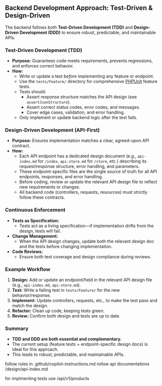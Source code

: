 ## Backend Development Approach: Test-Driven & Design-Driven

The backend follows both **Test-Driven Development (TDD)** and **Design-Driven Development (DDD)** to ensure robust, predictable, and maintainable APIs.

### Test-Driven Development (TDD)

- **Purpose:** Guarantees code meets requirements, prevents regressions, and enforces correct behavior.
- **How:**
  - Write or update a test _before_ implementing any feature or endpoint.
  - Use the `tests/Feature/` directory for comprehensive [PHPUnit](https://laravel.com/docs/12.x/testing) feature tests.
  - Tests should:
    - Assert response structure matches the API design (see `assertJsonStructure`).
    - Assert correct status codes, error codes, and messages.
    - Cover edge cases, validation, and error handling.
  - Only implement or update backend logic after the test fails.

### Design-Driven Development (API-First)

- **Purpose:** Ensures implementation matches a clear, agreed-upon API contract.
- **How:**
  - Each API endpoint has a dedicated design document (e.g., `api-index.md` for `/index`, `api-store.md` for `/store`, etc.) describing its request/response structure, error handling, and parameters.
  - These endpoint-specific files are the single source of truth for all API endpoints, responses, and error handling.
  - Before coding, review or update the relevant API design file to reflect new requirements or changes.
  - All backend code (controllers, requests, resources) must strictly follow these contracts.

### Continuous Enforcement

- **Tests as Specification:**
  - Tests act as a living specification—if implementation drifts from the design, tests will fail.
- **Change Management:**
  - When the API design changes, update both the relevant design doc and the tests before changing implementation.
- **Code Reviews:**
  - Ensure both test coverage and design compliance during reviews.

### Example Workflow

1. **Design:** Add or update an endpoint/field in the relevant API design file (e.g., `api-index.md`, `api-store.md`).
2. **Test:** Write a failing test in `tests/Feature/` for the new behavior/response.
3. **Implement:** Update controllers, requests, etc., to make the test pass and match the design.
4. **Refactor:** Clean up code, keeping tests green.
5. **Review:** Confirm both design and tests are up to date.

### Summary

- **TDD and DDD are both essential and complementary.**
- The current setup (feature tests + endpoint-specific design docs) is ideal for this approach.
- This leads to robust, predictable, and maintainable APIs.

follow rules in .github/copilot-instructions.md
rollow api documentations /design/api-index.md

for implmenting tests use /api/v1/products
